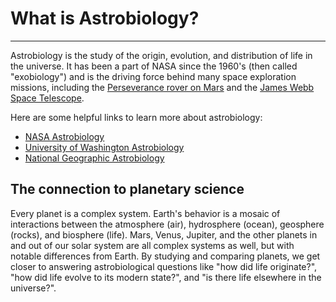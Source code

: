 # What is Astrobiology?
-------------------------

Astrobiology is the study of the origin, evolution, and distribution of life in the universe. It has been a part of NASA since the 1960's (then called "exobiology") and is the driving force behind many space exploration missions, including the [Perseverance rover on Mars](https://astrobiology.nasa.gov/missions/2020-mars-rover/) and the [James Webb Space Telescope](https://astrobiology.nasa.gov/missions/jwst/).

Here are some helpful links to learn more about astrobiology:
* [NASA Astrobiology](https://astrobiology.nasa.gov/about/)
* [University of Washington Astrobiology](https://depts.washington.edu/astrobio/wordpress/about-us/what-is-astrobiology/)
* [National Geographic Astrobiology](https://www.nationalgeographic.com/astrobiology/)


## The connection to planetary science

Every planet is a complex system. Earth's behavior is a mosaic of interactions between the atmosphere (air), hydrosphere (ocean), geosphere (rocks), and biosphere (life). Mars, Venus, Jupiter, and the other planets in and out of our solar system are all complex systems as well, but with notable differences from Earth. By studying and comparing planets, we get closer to answering astrobiological questions like "how did life originate?", "how did life evolve to its modern state?", and "is there life elsewhere in the universe?".

<!-- **The origin of life, the evolution of life, and the distribution of life in the universe are all dependent on planets**. It is thought that the first lifeform on Earth was generated by chemical reactions that occurred under specific conditions present on the ancient Earth. Could other planets provide the same set of conditions to generate life from non-living things? To look for life elsewhere in the universe, we can send spacecraft to other planets in our solar system or we can look at planets outside of our solar system with a telescope. Where should we look? Which planets are most likely to contain extant life? Answering these questions requires a strong understanding of planetary science. -->